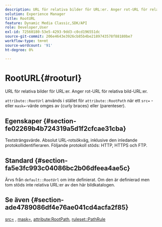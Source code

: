 ```yaml
---
description: URL för relativa bilder för URL:er. Anger rot-URL för relativa bild-URL:er.
solution: Experience Manager
title: RootURL
feature: Dynamic Media Classic,SDK/API
role: Developer,User
exl-id: 72560180-53e5-4293-9dd3-c0cd196551dc
source-git-commit: 206e4643e3926cb85b4be2189743578f88180be7
workflow-type: tm+mt
source-wordcount: '91'
ht-degree: 0%

---
```


# RootURL{#rooturl}

URL för relativa bilder för URL:er. Anger rot-URL för relativa bild-URL:er.

`attribute::RootUrl` används i stället för `attribute::RootPath` när ett `src=` - eller `mask=`-värde omges av {curly braces} eller (parenteser).

## Egenskaper {#section-fe02269b4b724319a5d1f2cfcae31cba}

Textsträngsvärde. Absolut URL-rotsökväg, inklusive den inledande protokollidentifieraren. Följande protokoll stöds: HTTP, HTTPS och FTP.

## Standard {#section-fa5e3fc993c04086bc2b06dfeea4ae5c}

Ärvs från `default::RootUrl` om inte definierat. Om den är definierad men tom stöds inte relativa URL:er av den här bildkatalogen.

## Se även {#section-ade4789086df4e76ae041cd4acfa2f85}

[src=](../../../../../is-api/http-ref/image-serving-api-ref/c-http-protocol-reference/c-command-reference/r-src.md#reference-f6506637778c4c69bf106a7924a91ab1) , [mask=](../../../../../is-api/http-ref/image-serving-api-ref/c-http-protocol-reference/c-command-reference/r-mask.md#reference-922254e027404fb890b850e2723ee06e), [attribute:RootPath](../../../../../is-api/image-catalog/image-serving-api-ref/c-image-catalog-reference/c-attributes-reference/r-rootpath.md#reference-17d57e5967be403b8408fa7214017494), [ruleset::PathRule](../../../../../is-api/image-catalog/image-serving-api-ref/c-image-catalog-reference/c-rule-set-reference/c-rule-set-reference.md#concept-3e5058cf3507470b82cac638df23ea8e)
